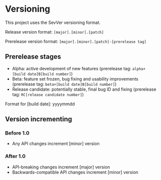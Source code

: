 # Versioning
This project uses the SevVer versioning format.

Release version format: `[major].[minor].[patch]`

Prerelease version format: `[major].[minor].[patch]-[prerelease tag]`

## Prerelease stages
- Alpha: active development of new features (prerelease tag: `alpha+[build date]B[build number]`)
- Beta: feature set frozen, bug fixing and usability improvements (prerelease tag: `beta+[build date]B[build number]`)
- Release candidate: potentially stable, final bug ID and fixing (prerelease tag: `RC[release candidate number]`)

Format for [build date]: yyyymmdd

## Version incrementing
### Before 1.0
- Any API changes increment [minor] version

### After 1.0
- API-breaking changes increment [major] version
- Backwards-compatible API changes increment [minor] version
